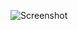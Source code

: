 ![Screenshot](https://raw.githubusercontent.com/Cryakl/Ultimate-RAT-Collection/refs/heads/main/Lanfiltrator/LANfiltrator_1.1/Screenshot.png)
